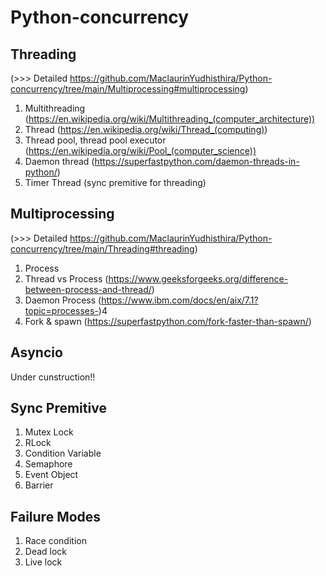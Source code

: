 # Python-concurrency

## Threading 
(>>> Detailed https://github.com/MaclaurinYudhisthira/Python-concurrency/tree/main/Multiprocessing#multiprocessing)
1. Multithreading (https://en.wikipedia.org/wiki/Multithreading_(computer_architecture))
2. Thread (https://en.wikipedia.org/wiki/Thread_(computing))
3. Thread pool, thread pool executor (https://en.wikipedia.org/wiki/Pool_(computer_science))
4. Daemon thread (https://superfastpython.com/daemon-threads-in-python/)
4. Timer Thread (sync premitive for threading)

## Multiprocessing 
(>>> Detailed https://github.com/MaclaurinYudhisthira/Python-concurrency/tree/main/Threading#threading)
1. Process
2. Thread vs Process (https://www.geeksforgeeks.org/difference-between-process-and-thread/)
3. Daemon Process (https://www.ibm.com/docs/en/aix/7.1?topic=processes-)4
4. Fork & spawn (https://superfastpython.com/fork-faster-than-spawn/)

## Asyncio
Under cunstruction!!

## Sync Premitive
1. Mutex Lock
2. RLock
3. Condition Variable
4. Semaphore
5. Event Object
7. Barrier

## Failure Modes
1. Race condition
2. Dead lock
3. Live lock
